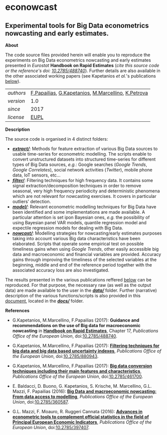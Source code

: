econowcast
==========

Experimental tools for Big Data econometrics nowcasting and early estimates.
---

**About**

The code source files provided herein will enable you to reproduce the experiments 
on Big Data econometrics nowcasting and early estimates presented in _Eurostat_ **Handbook on Rapid Estimates**
(_cite this source code or the reference's doi: [10.2785/488740](http://dx.doi.org/10.2785/488740)_).
Further details are also available in the other associated working papers (see 
Kapetanios _et al._'s publications [below](#References)).

<table align="center">
    <tr> <td align="left"><i>authors</i></td> <td align="left"> <a href="mailto:fotis.papailias@quantf.com">F.Papailias</a>, 
	<a href="mailto:kapetaniosgeorge@gmail.com">G.Kapetanios</a>, <a href="mailto:massimiliano.marcellino@unibocconi.it">M.Marcellino</a>, 
	<a href="mailto:katerina.petrova@st-andrews.ac.uk">K.Petrova</a></td> </tr> 
    <tr> <td align="left"><i>version</i></td> <td align="left">1.0</td> </tr> 
    <tr> <td align="left"><i>since</i></td> <td align="left">2017</td> </tr> 
    <tr> <td align="left"><i>license</i></td> <td align="left"><a href="https://joinup.ec.europa.eu/sites/default/files/eupl1.1.-licence-en_0.pdfEUPL">EUPL</a></td> </tr> 
</table>

**Description**

The source code is organised in 4 distinct folders:
* [**_extract/_**](extract): Methods for feature extraction of various Big Data sources to usable time-series 
for econometric modelling. The scripts enable to convert unstructured datasets into structured time-series 
for different types of Big Data sources, _e.g._: Google searches (_Google Trends_, _Google Correlates_),
social network activities (_Twitter_), mobile phone data, IoT sensors, etc...
* [**_filter/_**](filter): Filtering techniques for high frequency data. It contains some signal 
extraction/decomposition techniques in order to remove seasonal, very high frequency periodicity 
and deterministic phenomena which are not relevant for nowcasting exercises. It covers in particular 
outliers' detection.
* [**_model/_**](model): Relevant econometric modelling techniques for Big Data have been identified and some
implementations are made available. A particular attention is set ipon Bayesian ones, _e.g._ the possibility 
of  using Bayesian panel VAR models, quantile regression model and expectile regression models for dealing 
with Big Data.
* [**_nowcast/_**](nowcast): Modelling strategies for nowcasting/early estimates purposes taking into account 
various Big data characteristics have been elaborated. Scripts that operate some empirical test on possible 
timeliness gains when using _Google Trends_, other easily accessible big data and macroeconomic and financial 
variables are provided. Accuracy gains through improving the timeliness of the selected variables at the 
beginning, middle and end of the reference period together with the associated accuracy loss are also 
investigated.

The results presented in the various publications reffered [below](#References) can be reproduced.
For that purpose, the necessary raw (as well as the output data) are made available to the user in the 
[**_data/_**](data) folder.
Further (narrative) description of the various functions/scripts is also provided in this  
[document](docs/econowcast-code_description.pdf), located in the [**_docs/_**](docs) folder.

**<a name="References"></a>References** 

* G.Kapetanios, M.Marcellino, F.Papailias (2017): 
**Guidance and recommendations on the use of Big data for macroeconomic nowcasting** in
[**Handbook on Rapid Estimates**](http://ec.europa.eu/eurostat/documents/3859598/8555708/KS-GQ-17-008-EN-N.pdf), Chapter 17,
_Publications Office of the European Union_, doi:[10.2785/488740](http://dx.doi.org/10.2785/488740). 

* G.Kapetanios, M.Marcellino, F.Papailias (2017): 
[**Filtering techniques for big data and big data based uncertainty indexes**](http://ec.europa.eu/eurostat/documents/3888793/8440791/KS-TC-17-007-EN-N.pdf),
_Publications Office of the European Union_, doi:[10.2785/880943](http://dx.doi.org/10.2785/880943).

* G.Kapetanios, M.Marcellino, F.Papailias (2017): 
[**Big data conversion techniques including their main features and characteristics**](http://ec.europa.eu/eurostat/documents/3888793/8123371/KS-TC-17-003-EN-N.pdf), 
_Publications Office of the European Union_, doi:[10.2785/461700](http://dx.doi.org/10.2785/461700).

* E. Baldacci, D. Buono, G. Kapetanios, S. Krische, M. Marcellino, G.L. Mazzi, F. Papailias (2016): 
[**Big Data and macroeconomic nowcasting: From data access to modelling**](http://ec.europa.eu/eurostat/documents/3888793/7753027/KS-TC-16-024-EN-N.pdf),
_Publications Office of the European Union_, doi:[10.2785/360587](http://dx.doi.org/10.2785/360587).

* G.L. Mazzi, F. Moauro, R. Ruggeri Cannata (2016): 
[**Advances in econometric tools to complement official statistics in the field of Principal European Economic Indicators**](http://ec.europa.eu/eurostat/documents/3888793/7579703/KS-TC-16-013-EN-N.pdf/21b94a6c-55ba-4d3a-af52-01617bbe4310),
_Publications Office of the European Union_, doi:[10.2785/397407](http://dx.doi.org/10.2785/397407).
